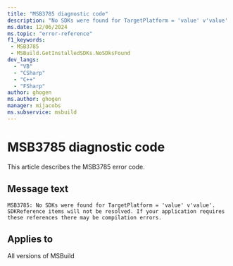 ```yaml
---
title: "MSB3785 diagnostic code"
description: "No SDKs were found for TargetPlatform = 'value' v'value'. SDKReference items will not be resolved. If your application requires these references there may be compilation errors."
ms.date: 12/06/2024
ms.topic: "error-reference"
f1_keywords:
 - MSB3785
 - MSBuild.GetInstalledSDKs.NoSDksFound
dev_langs:
  - "VB"
  - "CSharp"
  - "C++"
  - "FSharp"
author: ghogen
ms.author: ghogen
manager: mijacobs
ms.subservice: msbuild
---
```


# MSB3785 diagnostic code

<!-- :::ErrorDefinitionDescription::: -->
<!-- :::editable-content name="introDescription"::: -->
This article describes the MSB3785 error code.
<!-- :::editable-content-end::: -->

## Message text

`MSB3785: No SDKs were found for TargetPlatform = 'value' v'value'. SDKReference items will not be resolved. If your application requires these references there may be compilation errors.`

<!-- :::editable-content name="postOutputDescription"::: -->
<!--
{StrBegin="MSB3785: "} "SDKReference" refers to SDKReference items in the project file and should not be localized.
-->
<!-- :::editable-content-end::: -->
<!-- :::ErrorDefinitionDescription-end::: -->

## Applies to

All versions of MSBuild
